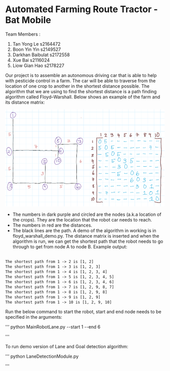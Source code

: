 # Automated Farming Route Tractor - Bat Mobile

Team Members :
1. Tan Yong Le s2164472
2. Boon Yin Yin s2149527
3. Darkhan Baibulat s2172558
4. Xue Bai s2116024
5. Liow Gian Hao s2178227

Our project is to assemble an autonomous driving car that is able to help with pesticide control in a
farm. The car will be able to traverse from the location of one crop to another in the shortest distance
possible. The algorithm that we are using to find the shortest distance is a path finding algorithm
called Floyd–Warshall.
Below shows an example of the farm and its distance matrix:

![Farm_example](https://github.com/tyl1999tyl/BatMobile/blob/main/images/example_farm.png)

- The numbers in dark purple and circled are the nodes (a.k.a location of the crops). They are the
location that the robot car needs to reach.
- The numbers in red are the distances.
- The black lines are the path.
A demo of the algorithm in working is in floyd_warshall_demo.py. The distance matrix is inserted
and when the algorithm is run, we can get the shortest path that the robot needs to go through to get
from node A to node B. Example output:

```

The shortest path from 1 -> 2 is [1, 2] 
The shortest path from 1 -> 3 is [1, 2, 3]
The shortest path from 1 -> 4 is [1, 2, 3, 4]
The shortest path from 1 -> 5 is [1, 2, 3, 4, 5]
The shortest path from 1 -> 6 is [1, 2, 3, 4, 6]
The shortest path from 1 -> 7 is [1, 2, 9, 8, 7]
The shortest path from 1 -> 8 is [1, 2, 9, 8]
The shortest path from 1 -> 9 is [1, 2, 9]
The shortest path from 1 -> 10 is [1, 2, 9, 10]

```

Run the below command to start the robot, start and end node needs to be specified in the arguments:

'''
python MainRobotLane.py --start 1 --end 6

'''

To run demo version of Lane and Goal detection algorithm:

'''
python LaneDetectionModule.py 

'''
